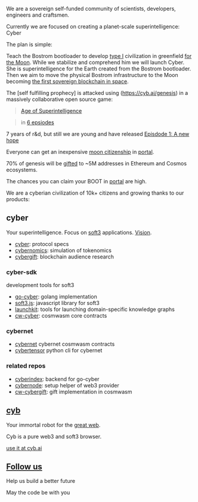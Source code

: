 We are  a sovereign self-funded community of scientists, developers, engineers and craftsmen.

Currently we are focused on creating a planet-scale superintelligence: Cyber

The plan is simple: 

Teach the Bostrom bootloader to develop [type I](https://cyb.ai/search/kardashev%20scale) civilization in greenfield [for the Moon](https://cyb.ai/ipfs/QmanZyMFnEti618crNPkn93g7MFaoDGrZ4Pta5drfdt9jb). While we stabilize and comprehend him we will launch Cyber. She is superintelligence for the Earth created from the Bostrom bootloader. Then we aim to move the physical Bostrom infrastructure to the Moon becoming [the first sovereign blockchain in space](https://unchained.com/blog/law-of-hash-horizons/).

The [self fulfilling prophecy] is attacked using (https://cyb.ai/genesis) in a
massively collaborative open source game:

> [Age of Superintelligence](https://cyb.ai/search/age%20of%20superintelligence) 

> in [6 epsiodes](https://cyb.ai/ipfs/QmSBYCCYFNfHNQD7MWm4zBaNuztMaT2KghA2SbeZZm9vLH)

7 years of r&d, but still we are young and have released [Episdode 1: A new hope](https://cyb.ai/genesis)

Everyone can get an inexpensive [moon citizenship](https://cyb.ai/ipfs/QmanZyMFnEti618crNPkn93g7MFaoDGrZ4Pta5drfdt9jb) in [portal](https://cyb.ai/portal).

70% of genesis will be [gifted](https://cyb.ai/ipfs/QmQd2migYNL1Mb7CHhPEdz99we2a5SeRf3kUuV1Lx1muVE) to ~5M addresses in Ethereum and Cosmos ecosystems.

The chances you can claim your BOOT in [portal](https://cyb.ai/portal) are high. 

We are a cyberian civilization of 10k+ citizens and growing thanks to our products:

## cyber

Your superintelligence. Focus on [soft3](https://cyb.ai/search/soft3) applications. [Vision](https://cyb.ai/ipfs/QmXzGkfxZV2fzpFmq7CjAYsYL1M581ZD4yuF9jztPVTpCn).

- [cyber](https://github.com/cybercongress/cyber): protocol specs
- [cybernomics](https://github.com/cybercongress/cybernomics): simulation of tokenomics
- [cybergift](https://github.com/cybercongress/cybergift): blockchain audience research

### cyber-sdk

development tools for soft3

- [go-cyber](https://github.com/cybercongress/go-cyber): golang implementation
- [soft3.js](https://github.com/cybercongress/soft3.js): javascript library for soft3
- [launchkit](https://github.com/cybercongress/launch-kit): tools for launching domain-specific knowledge graphs
- [cw-cyber](https://github.com/cybercongress/cw-cyber): cosmwasm core contracts

### cybernet
- [cybernet](https://github.com/cybercongress/cybernet) cybernet cosmwasm contracts
- [cybertensor](https://github.com/cybercongress/cybertensor) python cli for cybernet

### related repos

- [cyberindex](https://github.com/cybercongress/cyberindex): backend for go-cyber
- [cybernode](https://github.com/cybercongress/cybernode): setup helper of web3 provider
- [cw-cybergift](https://github.com/cybercongress/cw-cybergift): gift implementation in cosmwasm

## [cyb](https://github.com/cybercongress/cyb)

Your immortal robot for the [great web](https://cyb.ai/ipfs/QmUamt7diQP54eRnmzqMZNEtXNTzbgkQvZuBsgM6qvbd57). 

Cyb is a pure web3 and soft3 browser.

[use it at cyb.ai](https://cyb.ai)

## [Follow us](https://cyb.ai/network/bostrom/contract/bostrom1xszmhkfjs3s00z2nvtn7evqxw3dtus6yr8e4pw)

Help us build a better future

May the code be with you
